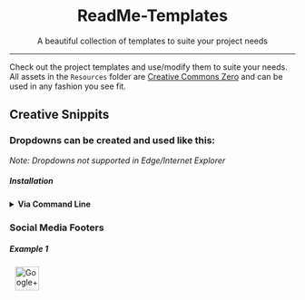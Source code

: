 
<h1 align="center">ReadMe-Templates</h1><p align="center">A beautiful collection of templates to suite your project needs</p>
<hr>

Check out the project templates and use/modify them to suite your needs. All assets in the `Resources` folder are [Creative Commons Zero](https://creativecommons.org/publicdomain/zero/1.0/) and can be used in any fashion you see fit.


## Creative Snippits

### Dropdowns can be created and used like this:
*Note: Dropdowns not supported in Edge/Internet Explorer*
<!-- DROPDOWN -->
##### Installation
<details>
<summary><b>Via Command Line</b></summary>
```
$ A bunch of commands for you to follow
$ exit
```
</details>

<!-- END-DROPDOWN -->

### Social Media Footers
##### Example 1
<a href="https://plus.google.com/" target="_blank">
  <img src="https://i.imgur.com/P8EVhGB.png" alt="Google+" witdh="42" height="42" hspace="10">
</a>
